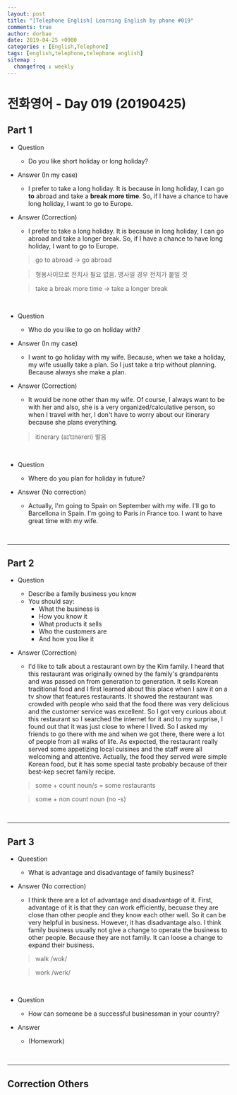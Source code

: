 ```yaml
---
layout: post
title: "[Telephone English] Learning English by phone #019"
comments: true
author: dorbae
date: 2019-04-25 +0900
categories : [English,Telephone]
tags: [english,telephone,telephone english]
sitemap :
  changefreq : weekly
---
```


# 전화영어 - Day 019 (20190425)

## Part 1

* Question
    * Do you like short holiday or long holiday?

* Answer (In my case)
    * I prefer to take a long holiday. It is because in long holiday, I can go **to** abroad and take a **break more time**. So, if I have a chance to have long holiday, I want to go to Europe. 

* Answer (Correction)
    * I prefer to take a long holiday. It is because in long holiday, I can go abroad and take a longer break. So, if I have a chance to have long holiday, I want to go to Europe.

    > go to abroad -> go abroad

    > 형용사이므로 전치사 필요 없음. 명사일 경우 전치가 붙일 것

    > take a break more time -> take a longer break

<br />

* Question
    * Who do you like to go on holiday with?

* Answer (In my case)
    * I want to go holiday with my wife. Because, when we take a holiday, my wife usually take a plan. So I just take a trip without planning. Because always she make a plan.

* Answer (Correction)
    * It would be none other than my wife. Of course, I always want to be with her and also, she is a very organized/calculative person, so when I travel with her, I don't have to worry about our itinerary because she plans everything.
 
    > itinerary (aɪˈtɪnəreri) 발음

<br />

* Question
    * Where do you plan for holiday in future?

* Answer (No correction)
    * Actually, I'm going to Spain on September with my wife. I'll go to Barcellona in Spain. I'm going to Paris in France too. I want to have great time with my wife.

<br />

----------

## Part 2

* Question
    * Describe a family business you know
    * You should say: 
        * What the business is
        * How you know it
        * What products it sells
        * Who the customers are
        * And how you like it

* Answer (Correction)
    * I'd like to talk about a restaurant own by the Kim family. I heard that this restaurant was originally owned by the family's grandparents and was passed on from generation to generation. It sells Korean traditional food and I first learned about this place when I saw it on a tv show that features restaurants. It showed the restaurant was crowded with people who said that the food there was very delicious and the customer service was excellent. So I got very curious about this restaurant so I searched the internet for it and to my surprise, I found out that it was just close to where I lived. So I asked my friends to go there with me and when we got there, there were a lot of people from all walks of life. As expected, the restaurant really served some appetizing local cuisines and the staff were all welcoming and attentive. Actually, the food they served were simple Korean food, but it has some special taste probably because of their best-kep secret family recipe. 


    > some + count noun/s = some restaurants 

    > some + non count noun (no -s)

<br />

--------

## Part 3

* Queestion
    * What is advantage and disadvantage of family business?

* Answer (No correction)
    * I think there are a lot of advantage and disadvantage of it. First, advantage of it is that they can work efficiently, becuase they are close than other people and they know each other well. So it can be very helpful in business. However, it has disadvantage also. I think family business usually not give a change to operate the business to other people. Because they are not family. It can loose a change to expand their business.

    > walk /wok/

    > work /werk/
    
<br />

* Question
    * How can someone be a successful businessman in your country?

* Answer
    * (Homework)

<br />

------

## Correction Others
